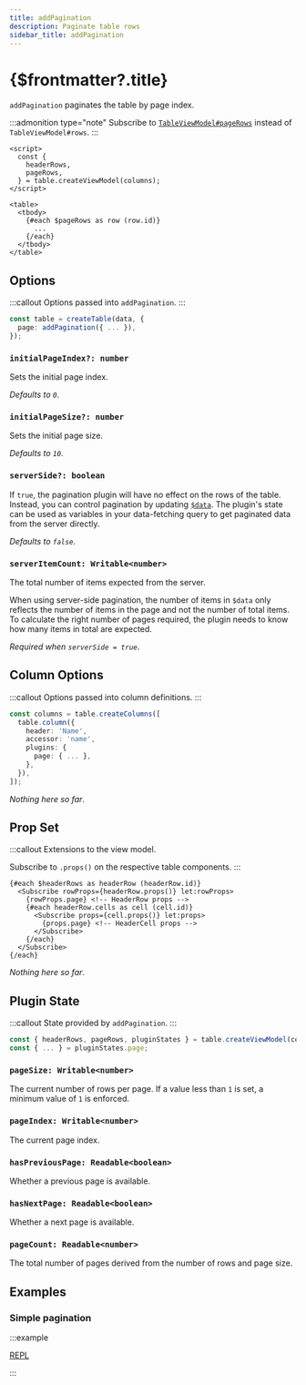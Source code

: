 ```yaml
---
title: addPagination
description: Paginate table rows
sidebar_title: addPagination
---
```


<script>
  import { useHljs } from '$lib/utils/useHljs';
  useHljs('ts');
</script>

# {$frontmatter?.title}

`addPagination` paginates the table by page index.

:::admonition type="note"
Subscribe to [`TableViewModel#pageRows`](../api/table-view-model.md#tableviewmodel-pagerows-readable-bodyrow) instead of `TableViewModel#rows`.
:::

```svelte {5,11}
<script>
  const {
    headerRows,
    pageRows,
  } = table.createViewModel(columns);
</script>

<table>
  <tbody>
    {#each $pageRows as row (row.id)}
      ...
    {/each}
  </tbody>
</table>
```

## Options

:::callout
Options passed into `addPagination`.
:::

```ts {3}
const table = createTable(data, {
  page: addPagination({ ... }),
});
```

### `initialPageIndex?: number`

Sets the initial page index.

_Defaults to `0`_.

### `initialPageSize?: number`

Sets the initial page size.

_Defaults to `10`_.

### `serverSide?: boolean`

If `true`, the pagination plugin will have no effect on the rows of the table. Instead, you can control pagination by updating [`$data`](../api/create-table.md#createtable-data-plugins-table). The plugin's state can be used as variables in your data-fetching query to get paginated data from the server directly.

_Defaults to `false`_.

### `serverItemCount: Writable<number>`

The total number of items expected from the server.

When using server-side pagination, the number of items in `$data` only reflects the number of items in the page and not the number of total items. To calculate the right number of pages required, the plugin needs to know how many items in total are expected.

_Required when `serverSide = true`_.

## Column Options

:::callout
Options passed into column definitions.
:::

```ts {7}
const columns = table.createColumns([
  table.column({
    header: 'Name',
    accessor: 'name',
    plugins: {
      page: { ... },
    },
  }),
]);
```

_Nothing here so far_.

## Prop Set

:::callout
Extensions to the view model.

Subscribe to `.props()` on the respective table components.
:::

```svelte
{#each $headerRows as headerRow (headerRow.id)}
  <Subscribe rowProps={headerRow.props()} let:rowProps>
    {rowProps.page} <!-- HeaderRow props -->
    {#each headerRow.cells as cell (cell.id)}
      <Subscribe props={cell.props()} let:props>
        {props.page} <!-- HeaderCell props -->
      </Subscribe>
    {/each}
  </Subscribe>
{/each}
```

_Nothing here so far_.

## Plugin State

:::callout
State provided by `addPagination`.
:::

```ts {3}
const { headerRows, pageRows, pluginStates } = table.createViewModel(columns);
const { ... } = pluginStates.page;
```

### `pageSize: Writable<number>`

The current number of rows per page. If a value less than `1` is set, a minimum value of `1` is enforced.

### `pageIndex: Writable<number>`

The current page index.

### `hasPreviousPage: Readable<boolean>`

Whether a previous page is available.

### `hasNextPage: Readable<boolean>`

Whether a next page is available.

### `pageCount: Readable<number>`

The total number of pages derived from the number of rows and page size.

## Examples

### Simple pagination

:::example

[REPL](https://svelte.dev/repl/27d0aa87d94d40939923f63b4e5eb6f5?version=3.48.0)

<script>
  import SimplePaginationDemo from './SimplePaginationDemo.svelte'
</script>
<SimplePaginationDemo />

:::
